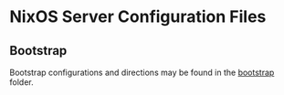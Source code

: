 # NixOS Server Configuration Files

## Bootstrap

Bootstrap configurations and directions may be found in the [bootstrap](bootstrap) folder.
